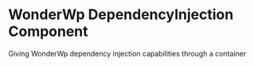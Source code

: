 # WonderWp DependencyInjection Component

Giving WonderWp dependency injection capabilities through a container
